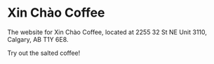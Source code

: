 # Xin Chào Coffee

The website for Xin Chào Coffee, located at 2255 32 St NE Unit 3110, Calgary, AB T1Y 6E8.

Try out the salted coffee!
